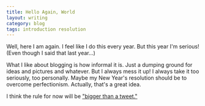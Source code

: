```yaml
---
title: Hello Again, World
layout: writing
category: blog
tags: introduction resolution
---
```

Well, here I am again.
I feel like I do this every year.
But this year I'm serious!
(Even though I said that last year...)

What I like about blogging is how informal it is.
Just a dumping ground for ideas and pictures and whatever.
But I always mess it up!
I always take it too seriously, too personally.
Maybe my New Year's resolution should be to overcome perfectionism.
Actually, that's a great idea.

I think the rule for now will be ["bigger than a tweet."][six colors]

[six colors]: http://sixcolors.com/post/2014/10/bigger-than-a-tweet/